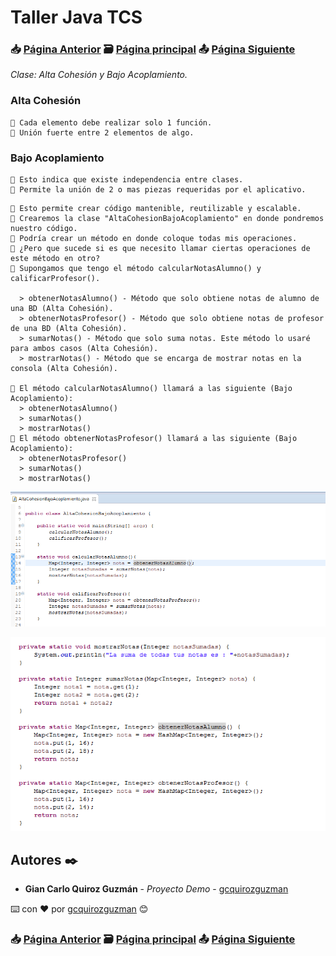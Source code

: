 # Taller Java TCS
### 📥 [Página Anterior](https://github.com/gcquirozguzman/java-tcs-202001/tree/DEI0100001) 🗃️ [Página principal](https://github.com/gcquirozguzman/java-tcs-202001) 📤 [Página Siguiente](https://github.com/gcquirozguzman/java-tcs-202001/tree/MDEX100001)

_Clase: Alta Cohesión y Bajo Acoplamiento._

### Alta Cohesión
```
📢 Cada elemento debe realizar solo 1 función.
📢 Unión fuerte entre 2 elementos de algo.
```
### Bajo Acoplamiento
```
📢 Esto indica que existe independencia entre clases.
📢 Permite la unión de 2 o mas piezas requeridas por el aplicativo.
```

```
📢 Esto permite crear código mantenible, reutilizable y escalable.
📢 Crearemos la clase "AltaCohesionBajoAcoplamiento" en donde pondremos nuestro código.
📢 Podría crear un método en donde coloque todas mis operaciones.
📢 ¿Pero que sucede si es que necesito llamar ciertas operaciones de este método en otro? 
📢 Supongamos que tengo el método calcularNotasAlumno() y calificarProfesor().

  > obtenerNotasAlumno() - Método que solo obtiene notas de alumno de una BD (Alta Cohesión).
  > obtenerNotasProfesor() - Método que solo obtiene notas de profesor de una BD (Alta Cohesión).
  > sumarNotas() - Método que solo suma notas. Este método lo usaré para ambos casos (Alta Cohesión).
  > mostrarNotas() - Método que se encarga de mostrar notas en la consola (Alta Cohesión).

📢 El método calcularNotasAlumno() llamará a las siguiente (Bajo Acoplamiento):
  > obtenerNotasAlumno()
  > sumarNotas()
  > mostrarNotas()
📢 El método obtenerNotasProfesor() llamará a las siguiente (Bajo Acoplamiento):
  > obtenerNotasProfesor()
  > sumarNotas()
  > mostrarNotas()

```

![Error: imagen no ha sido cargada](https://github.com/gcquirozguzman/java-tcs-202001/blob/master/imagenes/ACBA100001_3.png)

![Error: imagen no ha sido cargada](https://github.com/gcquirozguzman/java-tcs-202001/blob/master/imagenes/ACBA100001_4.png)


## Autores ✒️

* **Gian Carlo Quiroz Guzmán** - *Proyecto Demo* - [gcquirozguzman](https://github.com/gcquirozguzman)

⌨️ con ❤️ por [gcquirozguzman](https://github.com/gcquirozguzman) 😊

### 📥 [Página Anterior](https://github.com/gcquirozguzman/java-tcs-202001/tree/DEI0100001) 🗃️ [Página principal](https://github.com/gcquirozguzman/java-tcs-202001) 📤 [Página Siguiente](https://github.com/gcquirozguzman/java-tcs-202001/tree/MDEX100001)
